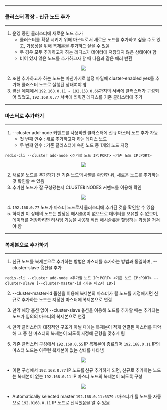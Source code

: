 -----
### 클러스터 확장 - 신규 노드 추가
-----
1. 운영 중인 클러스터에 새로운 노드 추가
   - 클러스터를 확장 시키기 위해 마스터로서 새로운 노드를 추가하고 싶을 수도 있고, 가용성을 위해 복제본을 추가하고 싶을 수 있음
   - 두 경우 모두 추가하고자 하는 레디스가 데이터에 저장되지 않은 상태여야 함
   - 비어 있지 않은 노드를 추가하고자 할 때 다음과 같은 에러 반환
<div align="center">
<img src="https://github.com/user-attachments/assets/daa68239-b2c8-4fbb-8d44-06daf174b731">
</div>

2. 또한 추가하고자 하는 노드는 마찬가지로 설정 파일에 cluster-enabled yes를 추가해 클러스터 노드로 실행된 상태여야 함
3. 앞선 에제에서 ```192.168.0.11 ~ 192.168.0.66```까지의 서버에 클러스터가 구성되어 있었고, ```192.168.0.77``` 서버에 띄워진 레디스를 기존 클러스터에 추가

-----
### 마스터로 추가하기
-----
1. --cluster add-node 커맨드를 사용하면 클러스터에 신규 마스터 노드 추가 가능
   - 첫 번째 인수 : 새로 추가하고자 하는 레디스 노드
   - 두 번쨰 인수 : 기존 클러스터에 속한 노드 중 1개의 노드 지정
```redis
redis-cli --cluster add-node <추가할 노드 IP:PORT> <기존 노드 IP:PORT>
```
<div align="center">
<img src="https://github.com/user-attachments/assets/60468227-ff70-48ac-9391-af6c57d232ea">
</div>

2. 새로운 노드를 추가하기 전 기존 노드의 사앹를 확인한 뒤, 새로운 노드를 추가하는 것 확인할 수 있음
3. 추가한 노드가 잘 구성됐는지 CLUSTER NODES 커맨드를 이용해 확인
<div align="center">
<img src="https://github.com/user-attachments/assets/874d92db-aee5-4c4d-9345-36f846924d8c">
</div>

4. ```192.168.0.77``` 노드가 마스터 노드로서 클러스터에 추가된 것을 확인할 수 있음
5. 하지만 이 상태의 노드는 할당된 해시슬롯이 없으므로 데이터를 보유할 수 없으며, 데이터를 저장하려면 리샤딩 기능을 사용해 직접 해시슬롯을 할당하는 과정을 거쳐야 함

-----
### 복제본으로 추가하기
-----
1. 신규 노드를 복제본으로 추가하는 방법은 마스터를 추가하는 방법과 동일하며, --cluster-slave 옵션을 추가
```redis
redis-cli --cluster add-node <추가할 노드 IP:PORT> <기존 노드 IP:PORT> --cluster-slave [--cluster-master-id <기존 마스터 ID>]
```
2. --cluster-master-id 옵션을 이용해 복제본의 마스터가 될 노드를 지정해지면 신규로 추가하는 노드는 지정한 마스터에 복제본으로 연결
3. 만약 해당 옵션 없이 --cluster-slave 옵션을 이용해 노드를 추가할 때는 추가되는 노드가 임의의 마스터의 복제본으로 연결
4. 만약 클러스터가 대칭적인 구조가 아닐 때에는 복제본이 적게 연결된 마스터를 파악해 그 중 한 마스터의 복제본이 되도록 지정해 균형을 맞추게 됨

5. 기존 클러스터 구성에서 ```192.168.0.55``` IP 복제본이 종료되어 ```192.168.0.11``` IP의 마스터 노드는 아무런 복제본이 없는 상태를 나타냄
<div align="center">
<img src="https://github.com/user-attachments/assets/a12153d8-8488-4fd6-ade3-40b8c90f74a9">
</div>

   - 이런 구성에서 ```192.168.0.77``` IP 노드를 신규 추가하게 되면, 신규로 추가하는 노드는 복제본이 없는 ```192.168.0.11``` IP 마스터 노드의 복제본이 되도록 구성
<div align="center">
<img src="https://github.com/user-attachments/assets/4b0941fc-4509-439d-8e1e-0915c099d726">
</div>

   - Automatically selected master ```192.168.0.11:6379``` : 마스터가 될 노드를 자동으로 ```192.0168.0.11``` IP 노드로 선택했음을 알 수 있음
